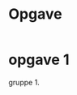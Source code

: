 # Opgave
<!DOCTYPE html>
<html>
<header>
</header>
<body>

<h1>opgave 1</h1>
<p>gruppe 1.</p>

</body>
</html>
